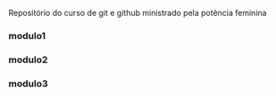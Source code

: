Repositório do curso de git e github ministrado pela potência feminina 


### modulo1

### modulo2

### modulo3
